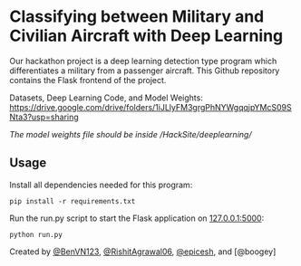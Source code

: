 # Classifying between Military and Civilian Aircraft with Deep Learning

Our hackathon project is a deep learning detection type program which differentiates a military from a passenger aircraft. This Github repository contains the Flask frontend of the project.

Datasets, Deep Learning Code, and Model Weights: https://drive.google.com/drive/folders/1iJLlyFM3grgPhNYWgqqjpYMcS09SNta3?usp=sharing

*The model weights file should be inside /HackSite/deeplearning/*

## Usage

Install all dependencies needed for this program:
```
pip install -r requirements.txt
```

Run the run.py script to start the Flask application on [127.0.0.1:5000](url):
```
python run.py
```


Created by [@BenVN123](https://github.com/BenVN123), [@RishitAgrawal06](https://github.com/RishitAgrawal06), [@epicesh](https://github.com/epicesh), and [@boogey]


